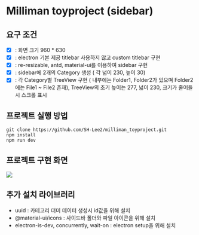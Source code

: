# Milliman toyproject (sidebar) 

## 요구 조건
- [x] : 화면 크기 960 * 630
- [x] : electron 기본 제공 titlebar 사용하지 않고 custom titlebar 구현 
- [x] : re-resizable, antd, material-ui를 이용하여 sidebar 구현
- [x] : sidebar에 2개의 Category 생성 ( 각 넓이 230, 높이 30)
- [x] : 각 Category별 TreeView 구현 ( 내부에는 Folder1, Folder2가 있으며 Folder2에는 File1 ~ File2 존재), TreeView의 초기 높이는 277, 넓이 230, 크기가 줄어들시 스크롤 표시

## 프로젝트 실행 방법

```
git clone https://github.com/SH-Lee2/milliman_toyproject.git
npm install
npm run dev 
```

## 프로젝트 구현 화면

<img src="https://user-images.githubusercontent.com/59095793/205445328-bd83c1a6-f908-4542-980d-f2ab31bf9586.gif"/>

## 추가 설치 라이브러리
- uuid : 카테고리 더미 데이터 생성시 id값을 위해 설치
- @material-ui/icons : 사이드바 폴더와 파일 아이콘을 위해 설치
- electron-is-dev, concurrently, wait-on : electron setup을 위해 설치 
